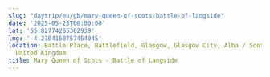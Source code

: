 ```yaml
---
slug: "daytrip/eu/gb/mary-queen-of-scots-battle-of-langside"
date: '2025-05-23T00:00:00'
lat: '55.82774285362939'
lng: '-4.2704150757454045'
location: Battle Place, Battlefield, Glasgow, Glasgow City, Alba / Scotland, G42 9UA,
  United Kingdom
title: Mary Queen of Scots - Battle of Langside
---
```




